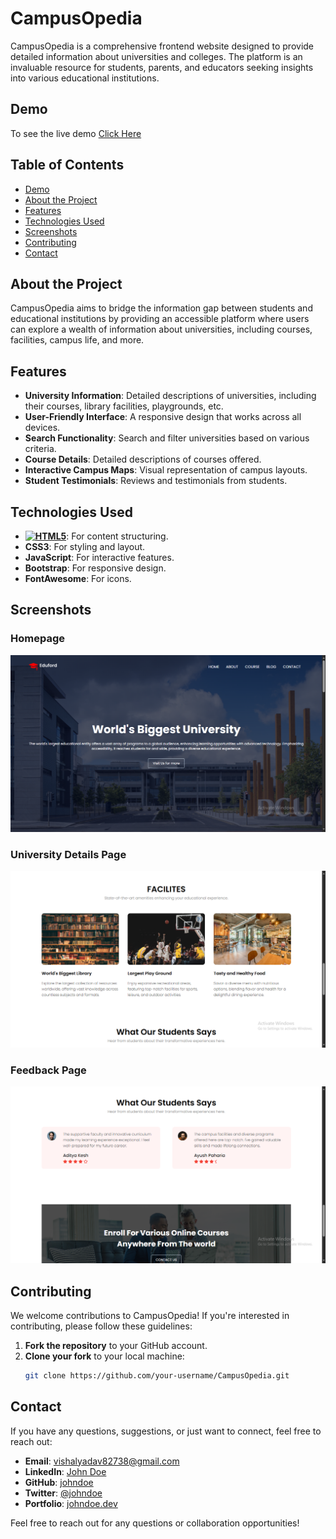 # CampusOpedia

CampusOpedia is a comprehensive frontend website designed to provide detailed information about universities and colleges. The platform is an invaluable resource for students, parents, and educators seeking insights into various educational institutions.

## Demo

To see the live demo [Click Here](https://1622vishal.github.io/CampusOpedia/)

## Table of Contents

- [Demo](#demo)
- [About the Project](#about-the-project)
- [Features](#features)
- [Technologies Used](#technologies-used)
- [Screenshots](#screenshots)
- [Contributing](#contributing)
- [Contact](#contact)

## About the Project

CampusOpedia aims to bridge the information gap between students and educational institutions by providing an accessible platform where users can explore a wealth of information about universities, including courses, facilities, campus life, and more.

## Features

- **University Information**: Detailed descriptions of universities, including their courses, library facilities, playgrounds, etc.
- **User-Friendly Interface**: A responsive design that works across all devices.
- **Search Functionality**: Search and filter universities based on various criteria.
- **Course Details**: Detailed descriptions of courses offered.
- **Interactive Campus Maps**: Visual representation of campus layouts.
- **Student Testimonials**: Reviews and testimonials from students.

## Technologies Used

- **[![HTML5](https://img.shields.io/badge/HTML5-E34F26?style=for-the-badge&logo=html5&logoColor=white)]()**: For content structuring.
- **CSS3**: For styling and layout.
- **JavaScript**: For interactive features.
- **Bootstrap**: For responsive design.
- **FontAwesome**: For icons.

## Screenshots

### Homepage
![CampusOpedia Homepage](img/ss/homepage.png)

### University Details Page
![University Details](img/ss/details.png)

### Feedback Page
![Feedback](img/ss/feedback.png)

## Contributing

We welcome contributions to CampusOpedia! If you're interested in contributing, please follow these guidelines:

1. **Fork the repository** to your GitHub account.
2. **Clone your fork** to your local machine:
   ```bash
   git clone https://github.com/your-username/CampusOpedia.git

## Contact

If you have any questions, suggestions, or just want to connect, feel free to reach out:

- **Email**: vishalyadav82738@gmail.com
- **LinkedIn**: [John Doe](https://www.linkedin.com/in/johndoe/)
- **GitHub**: [johndoe](https://github.com/johndoe)
- **Twitter**: [@johndoe](https://twitter.com/johndoe)
- **Portfolio**: [johndoe.dev](https://johndoe.dev)

Feel free to reach out for any questions or collaboration opportunities!


